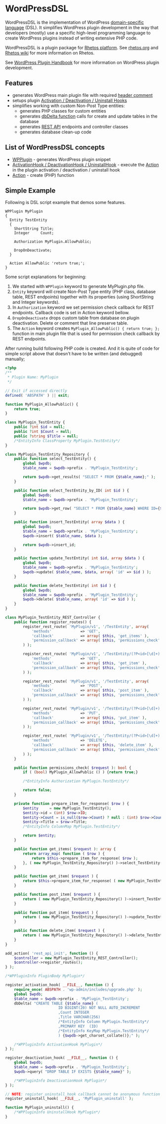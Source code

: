 # WordPressDSL

WordPressDSL is the implementation of WordPress [domain-specific language](https://en.wikipedia.org/wiki/Domain-specific_language) (DSL). It simplifies WordPress plugin development in the way that developers (mostly) use a specific high-level programming language to create WordPress plugins instead of writing extensive PHP code.

WordPressDSL is a plugin package
for [Rhetos platform](https://github.com/Rhetos/Rhetos). See [rhetos.org](http://www.rhetos.org/)
and [Rhetos wiki](https://github.com/Rhetos/Rhetos/wiki) for more information on Rhetos.

See [WordPress Plugin Handbook](https://developer.wordpress.org/plugins/) for more information on WordPress plugin
development.

## Features

* generates WordPress main plugin file with
  required [header comment](https://developer.wordpress.org/plugins/plugin-basics/header-requirements/)
* setups
  plugin [Activation / Deactivation / Uninstall Hooks](https://developer.wordpress.org/plugins/plugin-basics/activation-deactivation-hooks/)
* simplifies working with custom Non-Post Type entities:
    * generates PHP classes for custom entities
    * generates [dbDelta function](https://developer.wordpress.org/reference/functions/dbdelta/) calls for create and
      update tables in the database
    * generates [REST API](https://developer.wordpress.org/rest-api/) endpoints and controller classes
    * generates database clean-up code

## List of WordPressDSL concepts
* [WPPlugin](Docs/WPPlugin.md) - generates WordPress plugin snippet
* [ActivationHook / DeactivationHook / UninstallHook](Docs/ActivationAction-DeactivationAction-UninstallAction.md) - execute the [Action](Docs/Action.md) in the plugin activation / deactivation / uninstall hook
* [Action](Docs/Action.md) - create (PHP) function

## Simple Example

Following is DSL script example that demos some features.

```
WPPlugin MyPlugin
{
  Entity TestEntity
  {
    ShortString Title;
    Integer     Count;
  
    Authorization MyPlugin.AllowPublic;
  
    DropOnDeactivate;
  }
    
  Action AllowPublic 'return true;';
}
```

Some script explanations for beginning:

1. We started with `WPPlugin` keyword to generate MyPlugin.php file.
2. `Entity` keyword will create Non-Post Type entity (PHP class, database table, REST endpoints) together with its
   properties (using ShortString and Integer keywords).
3. In `Authorization` keyword we set permission check callback for REST endpoints. Callback code is set in Action
   keyword bellow.
4. `DropOnDeactivate` drops custom table from database on plugin deactivation. Delete or comment that line preserve
   table.
5. The `Action` keyword creates `MyPlugin_AllowPublic() { return true; };` function in main plugin file that is used for
   permission check callback by REST endpoints.

After running build following PHP code is created. And it is quite of code for simple script above that doesn't have to
be written (and debugged) manually;

```php
<?php
/**
 * Plugin Name: MyPlugin
 */

// Exit if accessed directly
defined( 'ABSPATH' ) || exit;

function MyPlugin_AllowPublic() {
    return true;
}

class MyPlugin_TestEntity {
    public ?int $id = null;
    public ?int $Count = null;
    public ?string $Title = null;
    /*EntityInfo ClassProperty MyPlugin.TestEntity*/
}

class MyPlugin_TestEntity_Repository {
    public function select_TestEntity() {
        global $wpdb;
        $table_name = $wpdb->prefix . 'MyPlugin_TestEntity';

        return $wpdb->get_results( "SELECT * FROM {$table_name};" );
    }

    public function select_TestEntity_by_ID( int $id ) {
        global $wpdb;
        $table_name = $wpdb->prefix . 'MyPlugin_TestEntity';

        return $wpdb->get_row( "SELECT * FROM {$table_name} WHERE ID={$id};" );
    }

    public function insert_TestEntity( array $data ) {
        global $wpdb;
        $table_name = $wpdb->prefix . 'MyPlugin_TestEntity';
        $wpdb->insert( $table_name, $data );

        return $wpdb->insert_id;
    }

    public function update_TestEntity( int $id, array $data ) {
	    global $wpdb;
	    $table_name = $wpdb->prefix . 'MyPlugin_TestEntity';
	    $wpdb->update( $table_name, $data, array( 'id' => $id ) );
    }

    public function delete_TestEntity( int $id ) {
	    global $wpdb;
	    $table_name = $wpdb->prefix . 'MyPlugin_TestEntity';
	    $wpdb->delete( $table_name, array( 'id' => $id ) );
    }
}

class MyPlugin_TestEntity_REST_Controller {
    public function register_routes() {
        register_rest_route( 'MyPlugin/v1', '/TestEntity', array(
            'methods'             => 'GET',
            'callback'            => array( $this, 'get_items' ),
            'permission_callback' => array( $this, 'permissions_check' ),
        ) );

        register_rest_route( 'MyPlugin/v1', '/TestEntity/(?P<id>[\d]+)', array(
            'methods'             => 'GET',
            'callback'            => array( $this, 'get_item' ),
            'permission_callback' => array( $this, 'permissions_check' ),
        ) );

        register_rest_route( 'MyPlugin/v1', '/TestEntity', array(
            'methods'             => 'POST',
            'callback'            => array( $this, 'post_item' ),
            'permission_callback' => array( $this, 'permissions_check' ),
        ) );

        register_rest_route( 'MyPlugin/v1', '/TestEntity/(?P<id>[\d]+)', array(
            'methods'             => 'PUT',
            'callback'            => array( $this, 'put_item' ),
            'permission_callback' => array( $this, 'permissions_check' ),
        ) );

        register_rest_route( 'MyPlugin/v1', '/TestEntity/(?P<id>[\d]+)', array(
            'methods'             => 'DELETE',
            'callback'            => array( $this, 'delete_item' ),
            'permission_callback' => array( $this, 'permissions_check' ),
        ) );
    }

    public function permissions_check( $request ): bool {
        if ( (bool) MyPlugin_AllowPublic () ) {return true;}

        /*EntityInfo Authorization MyPlugin.TestEntity*/

        return false;
    }

    private function prepare_item_for_response( $row ) {
        $entity     = new MyPlugin_TestEntity();
        $entity->id = (int) $row->ID;
        $entity->Count = is_null($row->Count) ? null : (int) $row->Count;
        $entity->Title = $row->Title;
        /*EntityInfo ColumnMap MyPlugin.TestEntity*/

        return $entity;
    }

    public function get_items( $request ): array {
	    return array_map( function ( $row ) {
	        return $this->prepare_item_for_response( $row );
	    }, ( new MyPlugin_TestEntity_Repository() )->select_TestEntity() );
    }

    public function get_item( $request ) {
        return $this->prepare_item_for_response( ( new MyPlugin_TestEntity_Repository() )->select_TestEntity_by_ID( $request->get_param( 'id' ) ) );
    }

    public function post_item( $request ) {
        return ( new MyPlugin_TestEntity_Repository() )->insert_TestEntity( $request->get_json_params() );
    }

    public function put_item( $request ) {
        return ( new MyPlugin_TestEntity_Repository() )->update_TestEntity( $request->get_param( 'id' ), $request->get_json_params() );
    }

    public function delete_item( $request ) {
        return ( new MyPlugin_TestEntity_Repository() )->delete_TestEntity( $request->get_param( 'id' ) );
    }
}

add_action( 'rest_api_init', function () {
    $controller = new MyPlugin_TestEntity_REST_Controller();
    $controller->register_routes();
} );

/*WPPluginInfo PluginBody MyPlugin*/

register_activation_hook( __FILE__, function () {
    require_once( ABSPATH . 'wp-admin/includes/upgrade.php' );
    global $wpdb;
    $table_name = $wpdb->prefix . 'MyPlugin_TestEntity';
    dbDelta( "CREATE TABLE {$table_name} (
                        ID BIGINT(20) NOT NULL AUTO_INCREMENT
                        ,Count INTEGER
                        ,Title VARCHAR(256)
                        /*EntityInfo Column MyPlugin.TestEntity*/
                        ,PRIMARY KEY  (ID)
                        /*EntityInfo KeyMap MyPlugin.TestEntity*/
                        ) {$wpdb->get_charset_collate()};" );

    /*WPPluginInfo ActivationHook MyPlugin*/
} );

register_deactivation_hook( __FILE__, function () {
    global $wpdb;
    $table_name = $wpdb->prefix . 'MyPlugin_TestEntity';
    $wpdb->query( "DROP TABLE IF EXISTS {$table_name}" );

    /*WPPluginInfo DeactivationHook MyPlugin*/
} );

// NOTE: register_uninstall_hook callback cannot be anonymous function
register_uninstall_hook( __FILE__, 'MyPlugin_uninstall' );

function MyPlugin_uninstall() {
    /*WPPluginInfo UninstallHook MyPlugin*/
}
```
